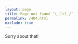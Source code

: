 ```yaml
---
layout: page
title: Page not found ¯\_(ツ)_/¯
permalink: /404.html
exclude: true
---
```


Sorry about that!
